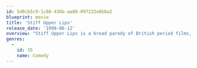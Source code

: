 ```yaml
---
id: 5d0cb5c9-1c88-43bb-aa88-097232e8bba2
blueprint: movie
title: 'Stiff Upper Lips'
release_date: '1998-06-12'
overview: "Stiff Upper Lips is a broad parody of British period films, especially the lavish Merchant-Ivory productions of the 'eighties and early 'nineties. Although it specifically targets A Room with a View, Chariots of Fire, Maurice, A Passage to India, and many other films, in a more general way Stiff Upper Lips satirises popular perceptions of certain Edwardian traits: propriety, sexual repression, xenophobia, and class snobbery."
genres:
  -
    id: 35
    name: Comedy
---
```

